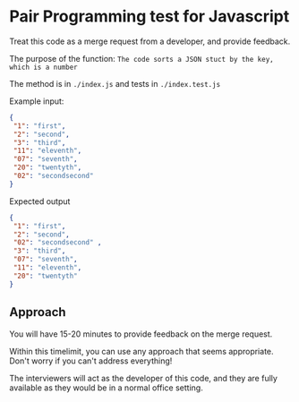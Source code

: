 # Pair Programming test for Javascript

Treat this code as a merge request from a developer, and provide feedback.

The purpose of the function: `The code sorts a JSON stuct by the key, which is a number`

The method is in `./index.js` and tests in `./index.test.js`

Example input:
```json
{
 "1": "first",
 "2": "second",
 "3": "third",
 "11": "eleventh",
 "07": "seventh",
 "20": "twentyth",
 "02": "secondsecond" 
}
```
Expected output
```json
{
 "1": "first",
 "2": "second",
 "02": "secondsecond" ,
 "3": "third",
 "07": "seventh",
 "11": "eleventh",
 "20": "twentyth"
}
```

## Approach

You will have 15-20 minutes to provide feedback on the merge request.

Within this timelimit, you can use any approach that seems appropriate. Don't worry if you can't address everything!

The interviewers will act as the developer of this code, and they are fully available as they would be in a normal office setting.